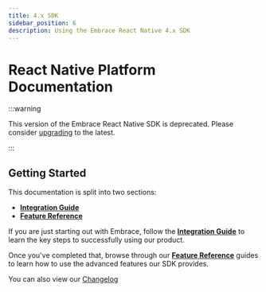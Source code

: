 ```yaml
---
title: 4.x SDK
sidebar_position: 6
description: Using the Embrace React Native 4.x SDK
---
```


# React Native Platform Documentation

:::warning

This version of the Embrace React Native SDK is deprecated. Please consider [upgrading](/react-native/upgrading/) to
the latest.

:::

## Getting Started

This documentation is split into two sections:

- [**Integration Guide**](/react-native/4x/integration/)
- [**Feature Reference**](/react-native/4x/features/)

If you are just starting out with Embrace, follow the [**Integration Guide**](/react-native/4x/integration/) to learn
the key steps to successfully using our product.

Once you've completed that, browse through our [**Feature Reference**](/react-native/4x/features/) guides to learn how
to use the advanced features our SDK provides.

You can also view our [Changelog](/react-native/changelog/)
